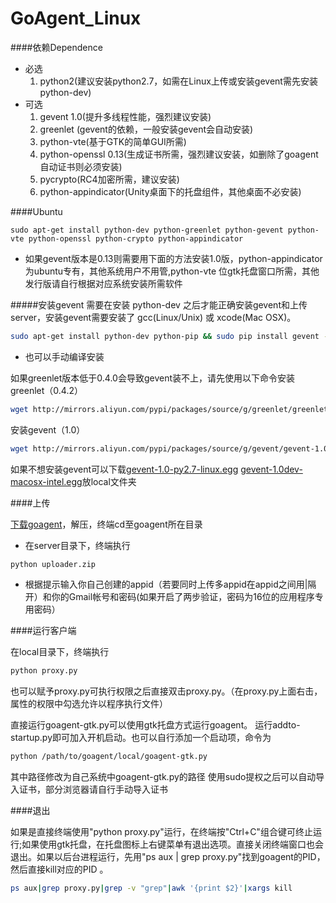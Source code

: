 GoAgent_Linux  
============================
####依赖Dependence

- 必选
	1. python2(建议安装python2.7，如需在Linux上传或安装gevent需先安装python-dev)
- 可选
	1. gevent 1.0(提升多线程性能，强烈建议安装)
	2. greenlet (gevent的依赖，一般安装gevent会自动安装)
	3. python-vte(基于GTK的简单GUI所需)
	4. python-openssl 0.13(生成证书所需，强烈建议安装，如删除了goagent自动证书则必须安装)
	5. pycrypto(RC4加密所需，建议安装)
	6. python-appindicator(Unity桌面下的托盘组件，其他桌面不必安装)

####Ubuntu

```sudo apt-get install python-dev python-greenlet python-gevent python-vte python-openssl python-crypto python-appindicator```

- 如果gevent版本是0.13则需要用下面的方法安装1.0版，python-appindicator为ubuntu专有，其他系统用户不用管,python-vte 位gtk托盘窗口所需，其他发行版请自行根据对应系统安装所需软件

#####安装gevent
需要在安装 python-dev 之后才能正确安装gevent和上传server，安装gevent需要安装了 gcc(Linux/Unix) 或 xcode(Mac OSX)。

```Bash
sudo apt-get install python-dev python-pip && sudo pip install gevent --upgrade
```

- 也可以手动编译安装

如果greenlet版本低于0.4.0会导致gevent装不上，请先使用以下命令安装greenlet（0.4.2）

```Bash
wget http://mirrors.aliyun.com/pypi/packages/source/g/greenlet/greenlet-0.4.2.zip && unzip greenlet-0.4.2.zip && cd greenlet-0.4.2 && sudo python setup.py install
```

安装gevent（1.0）

```Bash
wget http://mirrors.aliyun.com/pypi/packages/source/g/gevent/gevent-1.0.tar.gz && tar xvzpf gevent-1.0.tar.gz && cd gevent-1.0 && sudo python setup.py install
```

如果不想安装gevent可以下载[gevent-1.0-py2.7-linux.egg](https://github.com/binyuj/gevent-egg/raw/egg/gevent-1.0-py2.7-linux.egg) [gevent-1.0dev-macosx-intel.egg](https://goagent.googlecode.com/files/gevent-1.0dev-macosx-intel.egg)放local文件夹

####上传

[下载goagent](https://nodeload.github.com/goagent/goagent/legacy.zip/3.0)，解压，终端cd至goagent所在目录

- 在server目录下，终端执行
```Bash
python uploader.zip
```
- 根据提示输入你自己创建的appid（若要同时上传多appid在appid之间用|隔开）和你的Gmail帐号和密码(如果开启了两步验证，密码为16位的应用程序专用密码）

####运行客户端

在local目录下，终端执行
```bash
python proxy.py
```
也可以赋予proxy.py可执行权限之后直接双击proxy.py。（在proxy.py上面右击，属性的权限中勾选允许以程序执行文件）

直接运行goagent-gtk.py可以使用gtk托盘方式运行goagent。 运行addto-startup.py即可加入开机启动。也可以自行添加一个启动项，命令为
```bash
python /path/to/goagent/local/goagent-gtk.py
```

其中路径修改为自己系统中goagent-gtk.py的路径 使用sudo提权之后可以自动导入证书，部分浏览器请自行手动导入证书

####退出

如果是直接终端使用"python proxy.py"运行，在终端按"Ctrl+C"组合键可终止运行;如果使用gtk托盘，在托盘图标上右键菜单有退出选项。直接关闭终端窗口也会退出。如果以后台进程运行，先用"ps aux | grep proxy.py"找到goagent的PID，然后直接kill对应的PID 。

```bash
ps aux|grep proxy.py|grep -v "grep"|awk '{print $2}'|xargs kill
```